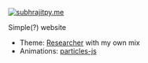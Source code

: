 [![subhrajitpy.me](https://img.shields.io/badge/subhrajit-prusty-blue.svg?longCache=true&style=for-the-badge)](https://subhrajitprusty.github.io)

Simple(?) website

- Theme: [Researcher](https://github.com/ankitsultana/researcher) with my own mix
- Animations: [particles-js](https://github.com/VincentGarreau/particles.js)
